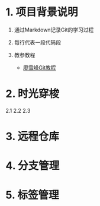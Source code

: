 # 1. 项目背景说明

1. 通过Markdown记录Git的学习过程
2. 每行代表一段代码段
3. 教参教程

   * [廖雪峰Git教程](https://www.liaoxuefeng.com/wiki/896043488029600)

# 2. 时光穿梭

2.1
2.2
2.3

# 3. 远程仓库

# 4. 分支管理

# 5. 标签管理
